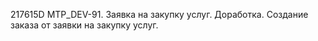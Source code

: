 


217615D MTP_DEV-91. Заявка на закупку услуг. Доработка. Создание заказа от заявки на закупку услуг.

